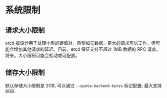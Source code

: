 # 系统限制

## 请求大小限制

etcd 被设计用于处理小型的键值对，典型如元数据。更大的请求可以工作，但可能会增加其他请求的延迟。目前，etcd 保证支持不超过 1MB 数据的 RPC 请求。将来，大小限制可能会松动或可配置。

## 储存大小限制

默认存储大小限制是 2GB, 可以通过 `--quota-backend-bytes` 标记配置; 最大支持 8GB.

